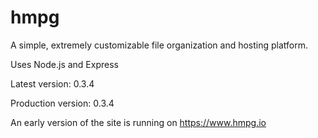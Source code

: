 # hmpg
A simple, extremely customizable file organization and hosting platform.

Uses Node.js and Express

Latest version: 0.3.4

Production version: 0.3.4

An early version of the site is running on https://www.hmpg.io
